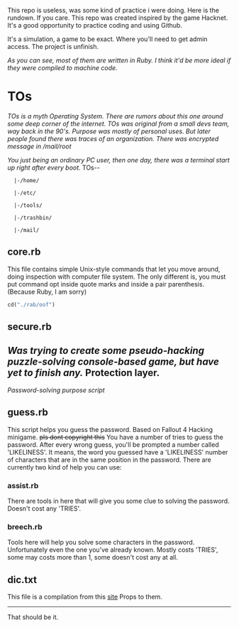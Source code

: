 This repo is useless, was some kind of practice i were doing. Here is the rundown. If you care.
This repo was created inspired by the game Hacknet. It's a good opportunity to practice coding and using Github.

It's a simulation, a game to be exact. Where you'll need to get admin access.
The project is unfinish.

*As you can see, most of them are written in Ruby. I think it'd be more ideal if they were compiled to machine code.*

# TOs #
  *TOs is a myth Operating System. There are rumors about this one around some deep corner of the internet.*
  *TOs was original from a small devs team, way back in the 90's. Purpose was mostly of personal uses.
  But later people found there was traces of an organization. There was encrypted message in /mail/root*
  
  *You just being an ordinary PC user, then one day, there was a terminal start up right after every boot.*
  TOs--
  
      |-/home/
      
      |-/etc/
      
      |-/tools/
      
      |-/trashbin/
      
      |-/mail/

## core.rb ##
This file contains simple Unix-style commands that let you move around, doing inspection with computer file system.
The only different is, you must put command opt inside quote marks and inside a pair parenthesis. (Because Ruby, I am sorry)
```ruby
cd("./rab/oof") 
```

## secure.rb ##
*Was trying to create some pseudo-hacking puzzle-solving console-based game, but have yet to finish any.*
Protection layer.
-----
*Password-solving purpose script*
## guess.rb ##
This script helps you guess the password. Based on Fallout 4 Hacking minigame. ~~pls dont copyright this~~
You have a number of tries to guess the password. After every wrong guess, you'll be prompted a number called 'LIKELINESS'. It means, the word you guessed have a 'LIKELINESS' number of characters that are in the same position in the password.
There are currently two kind of help you can use:

### assist.rb ###
There are tools in here that will give you some clue to solving the password.
Doesn't cost any 'TRIES'.

### breech.rb ###
Tools here will help you solve some characters in the password. Unfortunately even the one you've already known.
Mostly costs 'TRIES', some may costs more than 1, some doesn't cost any at all.

## dic.txt ##
This file is a compilation from this [site](http://www.ef.com/english-resources/english-vocabulary/top-1000-words/)
Props to them.

------
That should be it.
